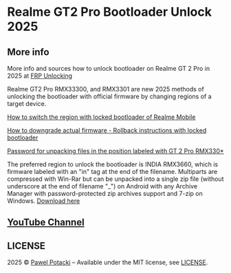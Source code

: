 # Realme GT2 Pro Bootloader Unlock 2025

## More info

More info and sources how to unlock bootloader on Realme GT 2 Pro in 2025 at [FRP Unlocking](https://frpunlocking.com)

Realme GT2 Pro RMX33300, and RMX3301 are new 2025 methods of unlocking the bootloader with official firmware by changing regions of a target device.

[How to switch the region with locked bootloader of Realme Mobile](https://frpunlocking.com/change-the-region-of-a-realme-device-with-locked-bootloader/)

[How to downgrade actual firmware - Rollback instructions with locked bootloader](https://frpunlocking.com/rollback-realme-phone-via-rollback-package/)

[Password for unpacking files in the position labeled with GT 2 Pro RMX330*](https://frpunlocking.com/diy-unlock/realme-bootloader-unlock/)

The preferred region to unlock the bootloader is INDIA RMX3660, which is firmware labeled with an "in" tag at the end of the filename.  Multiparts are compressed with Win-Rar but can be unpacked into a single zip file (without underscore at the end of filename "_") on Android with any Archive Manager with password-protected zip archives support and 7-zip on Windows. [Download here](https://github.com/frpunlocking-com/r10pro/releases/tag/1.0-BL-2025)

## [YouTube Channel](https://www.youtube.com/@FRPUnlocking_com)

## LICENSE

2025 &copy; [Pawel Potacki](https://potacki.com) &ndash; Available under the MIT license, see [LICENSE](LICENSE).
